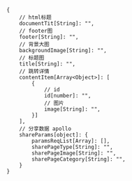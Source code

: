 <!--
 * @description oss Api 契约
 * @exports class
 * @Author jieq
 * @Date 2020-05-15 16:10:16
 * @LastEditors jieq
 * @LastEditTime 2020-05-15 17:27:42
--> 
```
{
    // html标题
    documentTit[String]: "",
    // footer图
    footer[String]: "",
    // 背景大图
    backgroundImage[String]: "",
    // 标题图
    title[String]: "",
    // 跳转详情
    contentItem[Array<Object>]: [
        {
            // id
            id[number]: "",
            // 图片
            image[String]: "",
        }]
    ],
    // 分享数据 apollo
    shareParams[object]: {
        paramsReqList[Array]: [],
        sharePageType[String]: "",
        sharePageImage[String]: "",
        sharePageCategory[String]: "",
    }
}
```
